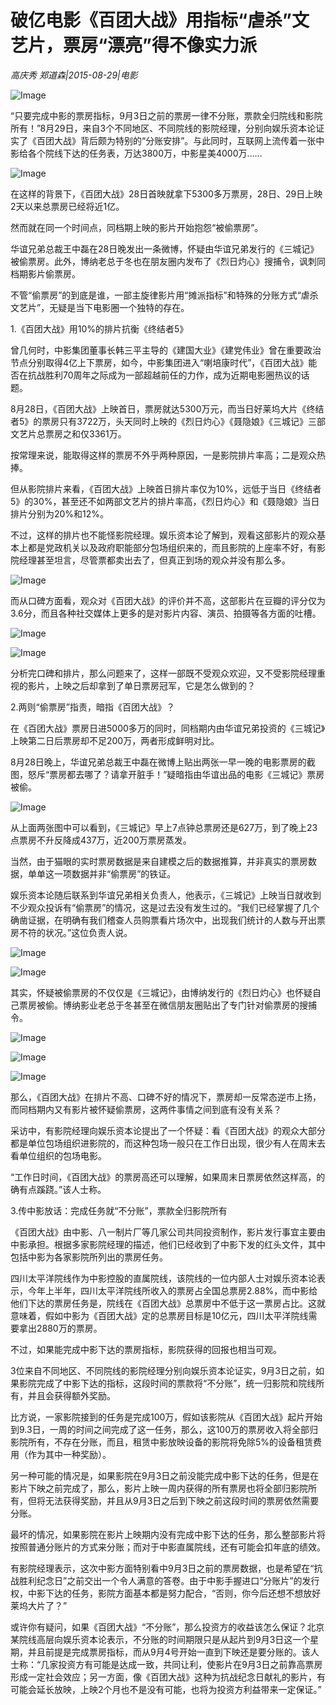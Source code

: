 # 破亿电影《百团大战》用指标“虐杀”文艺片，票房“漂亮”得不像实力派

*高庆秀 郑道森|2015-08-29|电影*

![Image](http://static.ylzbl.com/uploads/ueditor/php/upload/image/20171024/1508831714409199.jpeg)

“只要完成中影的票房指标，9月3日之前的票房一律不分账，票款全归院线和影院所有！”8月29日，来自3个不同地区、不同院线的影院经理，分别向娱乐资本论证实了《百团大战》背后颇为特别的“分账安排”。与此同时，互联网上流传着一张中影给各个院线下达的任务表，万达3800万，中影星美4000万……

![Image](http://si1.go2yd.com/get-image/0HjqSsW3I7U)

在这样的背景下，《百团大战》28日首映就拿下5300多万票房，28日、29日上映2天以来总票房已经将近1亿。

然而就在同一个时间点，同档期上映的影片开始抱怨“被偷票房”。

华谊兄弟总裁王中磊在28日晚发出一条微博，怀疑由华谊兄弟发行的《三城记》被偷票房。此外，博纳老总于冬也在朋友圈内发布了《烈日灼心》搜捕令，讽刺同档期影片偷票房。

不管“偷票房”的到底是谁，一部主旋律影片用“摊派指标”和特殊的分账方式“虐杀文艺片”，无疑是当下电影圈一个独特的存在。

1.《百团大战》用10%的排片抗衡《终结者5》

曾几何时，中影集团董事长韩三平主导的《建国大业》《建党伟业》曾在重要政治节点分别取得4亿上下票房，如今，中影集团进入“喇培康时代”，《百团大战》能否在抗战胜利70周年之际成为一部超越前任的力作，成为近期电影圈热议的话题。

8月28日，《百团大战》上映首日，票房就达5300万元，而当日好莱坞大片《终结者5》的票房只有3722万，头天同时上映的《烈日灼心》《聂隐娘》《三城记》三部文艺片总票房之和仅3361万。

按常理来说，能取得这样的票房不外乎两种原因，一是影院排片率高；二是观众热捧。

但从影院排片来看，《百团大战》上映首日排片率仅为10%，远低于当日《终结者5》的30%，甚至还不如两部文艺片的排片率高，《烈日灼心》和《聂隐娘》当日排片分别为20%和12%。

不过，这样的排片也不能怪影院经理。娱乐资本论了解到，观看这部影片的观众基本上都是党政机关以及政府职能部分包场组织来的，而且影院的上座率不好，有影院经理甚至坦言，尽管票都卖出去了，但真正到场的观众并没有那么多。

![Image](http://si1.go2yd.com/get-image/0HjqSrARY7U)

而从口碑方面看，观众对《百团大战》的评价并不高，这部影片在豆瓣的评分仅为3.6分，而且各种社交媒体上更多的是对影片内容、演员、拍摄等各方面的吐槽。

![Image](http://si1.go2yd.com/get-image/0HjqStwDBc8)

![Image](http://si1.go2yd.com/get-image/0HjqSHMRwTg)

分析完口碑和排片，那么问题来了，这样一部既不受观众欢迎，又不受影院经理重视的影片，上映之后却拿到了单日票房冠军，它是怎么做到的？

2.两则“偷票房”指责，暗指《百团大战》？

在《百团大战》票房日进5000多万的同时，同档期内由华谊兄弟投资的《三城记》上映第二日后票房却不足200万，两者形成鲜明对比。

8月28日晚上，华谊兄弟总裁王中磊在微博上贴出两张一早一晚的电影票房的截图，怒斥“票房都去哪了？请拿开脏手！”疑暗指由华谊出品的电影《三城记》票房被偷。

![Image](http://si1.go2yd.com/get-image/0HjqSF0kJW4)

从上面两张图中可以看到，《三城记》早上7点钟总票房还是627万，到了晚上23点票房不升反降成437万，近200万票房蒸发。

当然，由于猫眼的实时票房数据是来自建模之后的数据推算，并非真实的票房数据，单单这一项数据并非“偷票房”的铁证。

娱乐资本论随后联系到华谊兄弟相关负责人，他表示，《三城记》上映当日就收到不少观众投诉有“偷票房”的情况，这是过去没有发生过的。“我们已经掌握了几个确凿证据，在明确有我们稽查人员购票看片场次中，出现我们统计的人数与开出票房不符的状况。”这位负责人说。

![Image](http://si1.go2yd.com/get-image/0HjqSyGxq08)

![Image](http://si1.go2yd.com/get-image/0HjqSpvU6j2)

其实，怀疑被偷票房的不仅仅是《三城记》，由博纳发行的《烈日灼心》也怀疑自己票房被偷。博纳影业老总于冬甚至在微信朋友圈贴出了专门针对偷票房的搜捕令。

![Image](http://si1.go2yd.com/get-image/0HjqSvYMyZ6)

![Image](http://si1.go2yd.com/get-image/0HjqSwiS9Wy)

![Image](http://si1.go2yd.com/get-image/0HjqSBvaCX2)

那么，《百团大战》在排片不高、口碑不好的情况下，票房却一反常态逆市上扬，而同档期内又有影片被怀疑偷票房，这两件事情之间到底有没有关系？

采访中，有影院经理向娱乐资本论提出了一个怀疑：看《百团大战》的观众大部分都是单位包场组织进影院的，而这种包场一般只在工作日出现，很少有人在周末去看单位组织的包场电影。

“工作日时间，《百团大战》的票房高还可以理解，如果周末日票房依然这样高，的确有点蹊跷。”该人士称。

3.传中影放话：完成任务就“不分账”，票款全归影院所有

《百团大战》由中影、八一制片厂等几家公司共同投资制作，影片发行事宜主要由中影承担。根据多家影院经理的描述，他们已经收到了中影下发的红头文件，其中包括中影为各家影院所列出的票房任务。

四川太平洋院线作为中影控股的直属院线，该院线的一位内部人士对娱乐资本论表示，今年上半年，四川太平洋院线所收入的票房占全国总票房2.88%，而中影给他们下达的票房任务是，院线在《百团大战》总票房中不低于这一票房占比。这就意味着，假如中影为《百团大战》定的总票房目标是10亿元，四川太平洋院线需要拿出2880万的票房。

不过，如果能完成中影下达的票房指标，影院获得的回报也相当可观。

3位来自不同地区、不同院线的影院经理分别向娱乐资本论证实，9月3日之前，如果影院完成了中影下达的指标，这段时间的票款将“不分账”，统一归影院和院线所有，并且会获得额外奖励。

比方说，一家影院接到的任务是完成100万，假如该影院从《百团大战》起片开始到9.3日，一周的时间之间完成了这一任务，那么，这100万的票房收入将全部归影院所有，不存在分账，而且，租赁中影放映设备的影院将免除5%的设备租赁费用（作为其中一种奖励）。

另一种可能的情况是，如果影院在9月3日之前没能完成中影下达的任务，但是在影片下映之前完成了，那么，影片上映一周内获得的所有票房也将全部归影院所有，但将无法获得奖励，并且从9月3日之后到下映之前这段时间的票房依然需要分账。

最坏的情况，如果影院在影片上映期内没有完成中影下达的任务，那么整部影片将按照普通分账片的方式来分账；而对于中影直属院线，还有可能会扣年底的绩效。

有影院经理表示，这次中影方面特别看中9月3日之前的票房数据，也是希望在“抗战胜利纪念日”之前交出一个令人满意的答卷。由于中影手握进口“分账片”的发行权，中影下达的任务，影院方面基本都是努力配合，“否则，你今后还想不想放好莱坞大片了？”

或许你有疑问，如果《百团大战》“不分账”，那么投资方的收益该怎么保证？北京某院线高层向娱乐资本论表示，不分账的时间期限只是从起片到9月3日这一个星期，并且前提是完成票房指标，而从9月4号开始一直到下映还是要分账的。该人士称：“几家投资方有可能是达成一致，共同让利，使影片在9月3日之前靠高票房形成一定社会效应；另一方面，像《百团大战》这种为抗战纪念日献礼的影片，有可能会延长放映，上映2个月也不是没有可能，也将为投资方利益带来一定保证。”

